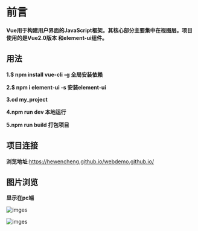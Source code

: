 # 前言

**Vue用于构建用户界面的JavaScript框架。其核心部分主要集中在视图层。项目使用的是Vue2.0版本
和element-ui组件。**



## 用法

**1.$ npm install vue-cli -g 全局安装依赖**

**2.$ npm i element-ui -s 安装element-ui**

**3.cd my_project**

**4.npm run dev 本地运行**

**5.npm run build 打包项目** 



## 项目连接

**浏览地址**:https://hewencheng.github.io/webdemo.github.io/


## 图片浏览

**显示在pc端**

![imges](https://hewencheng.github.io/web_Analysis.github.io/img/Browse2.png)



![imges](https://hewencheng.github.io/web_Analysis.github.io/img/Browse.png)

